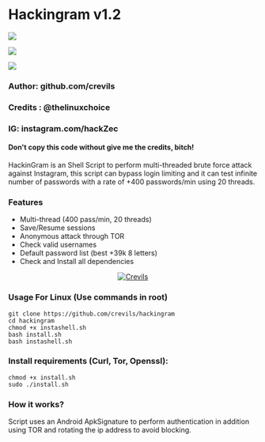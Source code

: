 # Hackingram v1.2
<a href="https://t.me/hackerExploits"><img src="https://img.shields.io/badge/Join-Telegram%20Channel-red.svg?style=for-the-badge&logo=appveyor?logo=Telegram"></a>

<a href="https://t.me/hacker_Chatroom"><img src="https://img.shields.io/badge/Join-Telegram%20Group-blue.svg?style=for-the-badge&logo=appveyor?logo=telegram"></a>

<a href="https://t.me/hacker_Chatroom"><img src="https://img.shields.io/badge/Report%20Bugs-green.svg?style=for-the-badge&logo=appveyor?logo=bugzilla"></a>
### Author: github.com/crevils
### Credits : @thelinuxchoice
### IG: instagram.com/hackZec
#### Don't copy this code without give me the credits, bitch! 
HackinGram is an Shell Script to perform multi-threaded brute force attack against Instagram, this script can bypass login limiting and it can test infinite number of passwords with a rate of +400 passwords/min using 20 threads.

### Features
- Multi-thread (400 pass/min, 20 threads)
- Save/Resume sessions
- Anonymous attack through TOR
- Check valid usernames
- Default password list (best +39k 8 letters)
- Check and Install all dependencies

<p align="center"><a href="https://github.com/crevils"><img title="Crevils" src="https://github-readme-stats.vercel.app/api?username=crevils&show_icons=true&include_all_commits=true&theme=chartreuse-dark&cache_seconds=3200"></a>
</p>

### Usage For Linux (Use commands in root)
```
git clone https://github.com/crevils/hackingram
cd hackingram
chmod +x instashell.sh
bash install.sh
bash instashell.sh
```

### Install requirements (Curl, Tor, Openssl):

```
chmod +x install.sh
sudo ./install.sh
```

### How it works?

Script uses an Android ApkSignature to perform authentication in addition using TOR and rotating the ip address to avoid blocking. 
